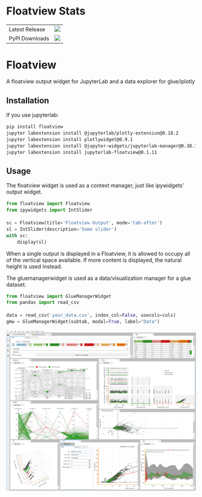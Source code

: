 # Floatview Stats

<table>
    <tr>
        <td>Latest Release</td>
        <td>
            <a href="https://pypi.org/project/floatview/"/>
            <img src="https://badge.fury.io/py/floatview.svg"/>
        </td>
    </tr>
    <tr>
        <td>PyPI Downloads</td>
        <td>
            <a href="https://pepy.tech/project/floatview"/>
            <img src="https://pepy.tech/badge/floatview/month"/>
        </td>
    </tr>
</table>

# Floatview

A floatview output widget for JupyterLab and a data explorer for glue/iplotly

## Installation

If you use jupyterlab:

```bash
pip install floatview
jupyter labextension install @jupyterlab/plotly-extension@0.18.2
jupyter labextension install plotlywidget@0.9.1
jupyter labextension install @jupyter-widgets/jupyterlab-manager@0.38.1
jupyter labextension install jupyterlab-floatview@0.1.11
```

## Usage

The floatview widget is used as a context manager, just like ipywidgets' output
widget.

```python
from floatview import Floatview
from ipywidgets import IntSlider

sc = Floatview(title='Floatview Output', mode='tab-after')
sl = IntSlider(description='Some slider')
with sc:
    display(sl)
```


When a single output is displayed in a Floatview, it is allowed to occupy all of
the vertical space available. If more content is displayed, the natural height
is used instead.

The gluemanagerwidget is used as a data/visualization manager for a glue dataset.

```python
from floatview import GlueManagerWidget
from pandas import read_csv

data = read_csv('your_data.csv', index_col=False, usecols=cols)
gmw = GlueManagerWidget(subtab, modal=True, label="Data")
```

![floatview](floatview.png)
